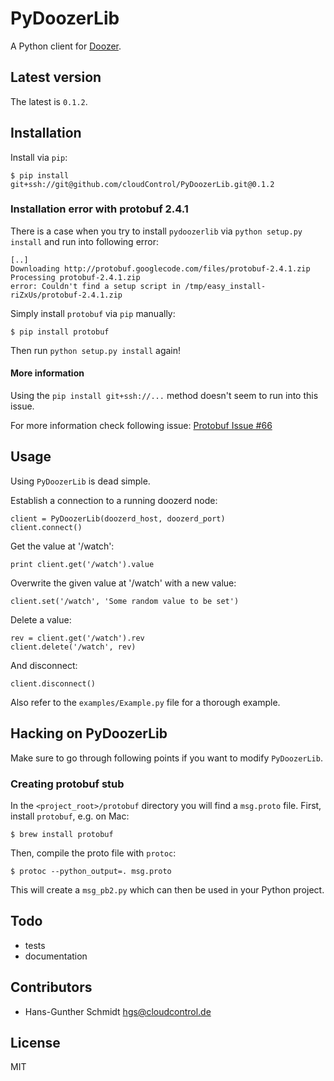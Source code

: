 # PyDoozerLib

A Python client for [Doozer](https://github.com/ha/doozerd).

## Latest version

The latest is `0.1.2`.

## Installation

Install via `pip`:

	$ pip install git+ssh://git@github.com/cloudControl/PyDoozerLib.git@0.1.2

### Installation error with protobuf 2.4.1

There is a case when you try to install `pydoozerlib` via `python setup.py install` and run into following error:

    [..]
    Downloading http://protobuf.googlecode.com/files/protobuf-2.4.1.zip
    Processing protobuf-2.4.1.zip
    error: Couldn't find a setup script in /tmp/easy_install-riZxUs/protobuf-2.4.1.zip

Simply install `protobuf` via `pip` manually:

    $ pip install protobuf

Then run `python setup.py install` again!

#### More information

Using the `pip install git+ssh://...` method doesn't seem to run into this issue.

For more information check following issue: [Protobuf Issue #66](http://code.google.com/p/protobuf/issues/detail?id=66)

## Usage

Using `PyDoozerLib` is dead simple.

Establish a connection to a running doozerd node:

	client = PyDoozerLib(doozerd_host, doozerd_port)
	client.connect()

Get the value at '/watch':

	print client.get('/watch').value

Overwrite the given value at '/watch' with a new value:

	client.set('/watch', 'Some random value to be set')

Delete a value:

	rev = client.get('/watch').rev
	client.delete('/watch', rev)

And disconnect:

	client.disconnect()

Also refer to the `examples/Example.py` file for a thorough example.

## Hacking on PyDoozerLib

Make sure to go through following points if you want to modify `PyDoozerLib`.

### Creating protobuf stub

In the `<project_root>/protobuf` directory you will find a `msg.proto` file. First, install `protobuf`, e.g. on Mac:

	$ brew install protobuf

Then, compile the proto file with `protoc`:

	$ protoc --python_output=. msg.proto

This will create a `msg_pb2.py` which can then be used in your Python project.

## Todo

 * tests
 * documentation

## Contributors

 * Hans-Gunther Schmidt <hgs@cloudcontrol.de>

## License

MIT